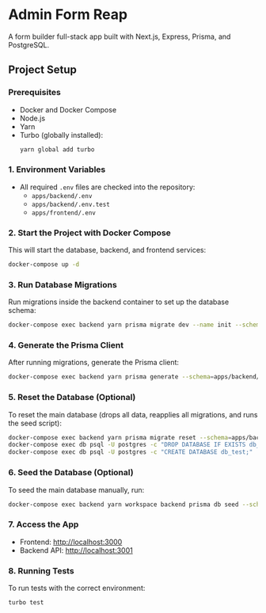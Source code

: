 # Admin Form Reap

A form builder full-stack app built with Next.js, Express, Prisma, and PostgreSQL.

## Project Setup

### Prerequisites
- Docker and Docker Compose
- Node.js
- Yarn
- Turbo (globally installed):
  ```sh
  yarn global add turbo
  ```

### 1. Environment Variables
- All required `.env` files are checked into the repository:
  - `apps/backend/.env`
  - `apps/backend/.env.test`
  - `apps/frontend/.env`

### 2. Start the Project with Docker Compose
This will start the database, backend, and frontend services:
```sh
docker-compose up -d
```

### 3. Run Database Migrations
Run migrations inside the backend container to set up the database schema:
```sh
docker-compose exec backend yarn prisma migrate dev --name init --schema=apps/backend/prisma/schema.prisma
```

### 4. Generate the Prisma Client
After running migrations, generate the Prisma client:
```sh
docker-compose exec backend yarn prisma generate --schema=apps/backend/prisma/schema.prisma
```

### 5. Reset the Database (Optional)
To reset the main database (drops all data, reapplies all migrations, and runs the seed script):
```sh
docker-compose exec backend yarn prisma migrate reset --schema=apps/backend/prisma/schema.prisma --force
docker-compose exec db psql -U postgres -c "DROP DATABASE IF EXISTS db_test;"
docker-compose exec db psql -U postgres -c "CREATE DATABASE db_test;"
```

### 6. Seed the Database (Optional)
To seed the main database manually, run:
```sh
docker-compose exec backend yarn workspace backend prisma db seed --schema=apps/backend/prisma/schema.prisma
```

### 7. Access the App
- Frontend: [http://localhost:3000](http://localhost:3000)
- Backend API: [http://localhost:3001](http://localhost:3001)

### 8. Running Tests
To run tests with the correct environment:
```sh
turbo test
```
